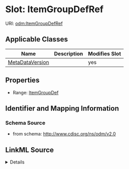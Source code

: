 # Slot: ItemGroupDefRef

URI: [odm:ItemGroupDefRef](http://www.cdisc.org/ns/odm/v2.0/ItemGroupDefRef)



<!-- no inheritance hierarchy -->




## Applicable Classes

| Name | Description | Modifies Slot |
| --- | --- | --- |
[MetaDataVersion](MetaDataVersion.md) |  |  yes  |







## Properties

* Range: [ItemGroupDef](ItemGroupDef.md)





## Identifier and Mapping Information







### Schema Source


* from schema: http://www.cdisc.org/ns/odm/v2.0




## LinkML Source

<details>
```yaml
name: ItemGroupDefRef
from_schema: http://www.cdisc.org/ns/odm/v2.0
rank: 1000
alias: ItemGroupDefRef
domain_of:
- MetaDataVersion
range: ItemGroupDef

```
</details>